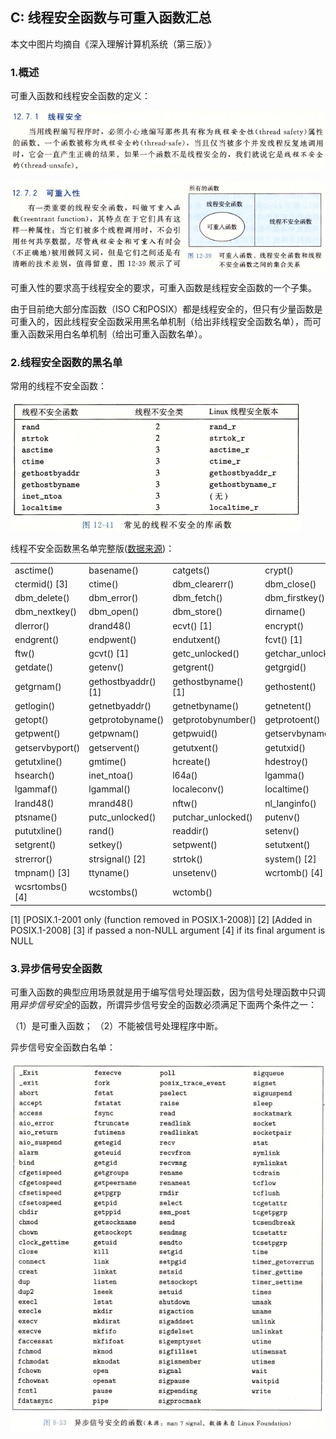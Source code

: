 ## C: 线程安全函数与可重入函数汇总

本文中图片均摘自《深入理解计算机系统（第三版）》

### 1.概述

可重入函数和线程安全函数的定义：

![](/assets/c026_001.PNG)

![](/assets/c026_002.PNG)

可重入性的要求高于线程安全的要求，可重入函数是线程安全函数的一个子集。

由于目前绝大部分库函数（ISO C和POSIX）都是线程安全的，但只有少量函数是可重入的，因此线程安全函数采用黑名单机制（给出非线程安全函数名单），而可重入函数采用白名单机制（给出可重入函数名单）。

### 2.线程安全函数的黑名单

常用的线程不安全函数：

![](/assets/c026_003.PNG)

线程不安全函数黑名单完整版([数据来源](http://man7.org/linux/man-pages/man7/pthreads.7.html))：

<table>
   <tr>
      <td>asctime()</td>
      <td>basename()</td>
      <td>catgets()</td>
      <td>crypt()</td>
   </tr>
   <tr>
      <td>ctermid() [3]</td> 
      <td>ctime()</td>
      <td>dbm_clearerr()</td>
      <td>dbm_close()</td>
   </tr>
   <tr>
      <td>dbm_delete()</td>
      <td>dbm_error()</td>
      <td>dbm_fetch()</td>
      <td>dbm_firstkey()</td>
   </tr>
   <tr>
      <td>dbm_nextkey()</td>
      <td>dbm_open()</td>
      <td>dbm_store()</td>
      <td>dirname()</td>
   </tr>
   <tr>
      <td>dlerror()</td>
      <td>drand48()</td>
      <td>ecvt() [1]</td>
      <td>encrypt()</td>
   </tr>
   <tr>
      <td>endgrent()</td>
      <td>endpwent()</td>
      <td>endutxent()</td>
      <td>fcvt() [1]</td>
   </tr>
   <tr>
      <td>ftw()</td>
      <td>gcvt() [1]</td>
      <td>getc_unlocked()</td>
      <td>getchar_unlocked()</td>
   </tr>
   <tr>
      <td>getdate()</td>
      <td>getenv()</td>
      <td>getgrent()</td>
      <td>getgrgid()</td>
   </tr>
   <tr>
      <td>getgrnam()</td>
      <td>gethostbyaddr() [1]</td>
      <td>gethostbyname() [1]</td>
      <td>gethostent()</td>
   </tr>
   <tr>
      <td>getlogin()</td>
      <td>getnetbyaddr()</td>
      <td>getnetbyname()</td>
      <td>getnetent()</td>
   </tr>
   <tr>
      <td>getopt()</td>
      <td>getprotobyname()</td>
      <td>getprotobynumber()</td>
      <td>getprotoent()</td>
   </tr>
   <tr>
      <td>getpwent()</td>
      <td>getpwnam()</td>
      <td>getpwuid()</td>
      <td>getservbyname()</td>
   </tr>
   <tr>
      <td>getservbyport()</td>
      <td>getservent()</td>
      <td>getutxent()</td>
      <td>getutxid()</td>
   </tr>
   <tr>
      <td>getutxline()</td>
      <td>gmtime()</td>
      <td>hcreate()</td>
      <td>hdestroy()</td>
   </tr>
   <tr>
      <td>hsearch()</td>
      <td>inet_ntoa()</td>
      <td>l64a()</td>
      <td>lgamma()</td>
   </tr>
   <tr>
      <td>lgammaf()</td>
      <td>lgammal()</td>
      <td>localeconv()</td>
      <td>localtime()</td>
   </tr>
   <tr>
      <td>lrand48()</td>
      <td>mrand48()</td>
      <td>nftw()</td>
      <td>nl_langinfo()</td>
   </tr>
   <tr>
      <td>ptsname()</td>
      <td>putc_unlocked()</td>
      <td>putchar_unlocked()</td>
      <td>putenv()</td>
   </tr>
   <tr>
      <td>pututxline()</td>
      <td>rand()</td>
      <td>readdir()</td>
      <td>setenv()</td>
   </tr>
   <tr>
      <td>setgrent()</td>
      <td>setkey()</td>
      <td>setpwent()</td>
      <td>setutxent()</td>
   </tr>
   <tr>
      <td>strerror()</td>
      <td>strsignal() [2]</td>
      <td>strtok()</td>
      <td>system() [2]</td>
   </tr>
   <tr>
      <td>tmpnam() [3]</td>
      <td>ttyname()</td>
      <td>unsetenv()</td>
      <td>wcrtomb() [4]</td>
   </tr>
   <tr>
      <td>wcsrtombs() [4]</td>
      <td>wcstombs()</td>
      <td>wctomb()</td>
   </tr>
</table>

[1] [POSIX.1-2001 only (function removed in POSIX.1-2008)]
[2] [Added in POSIX.1-2008]
[3] if passed a non-NULL argument</td>
[4] if its final argument is NULL




### 3.异步信号安全函数

可重入函数的典型应用场景就是用于编写信号处理函数，因为信号处理函数中只调用*异步信号安全*的函数，所谓异步信号安全的函数必须满足下面两个条件之一：

（1）是可重入函数；
（2）不能被信号处理程序中断。

异步信号安全函数白名单：

![](/assets/c026_004.PNG)



